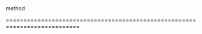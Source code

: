 <!--**
/*-------------------------------------------
    Auto-generated file. Do not modify.
-------------------------------------------

**-->
<!--merge--><!--/merge-->
<!--type-->method<!--/type-->
===========================================================================
